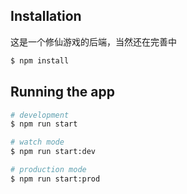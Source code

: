 ## Installation

这是一个修仙游戏的后端，当然还在完善中

```bash
$ npm install
```

## Running the app

```bash
# development
$ npm run start

# watch mode
$ npm run start:dev

# production mode
$ npm run start:prod
```